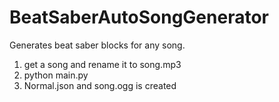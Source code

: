 # BeatSaberAutoSongGenerator

Generates beat saber blocks for any song.

1) get a song and rename it to song.mp3
2) python main.py
3) Normal.json and song.ogg is created
